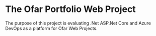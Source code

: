 # The Ofar Portfolio Web Project

The purpose of this project is evaluating .Net ASP.Net Core and Azure DevOps as a platform for Ofar Web Projects.
